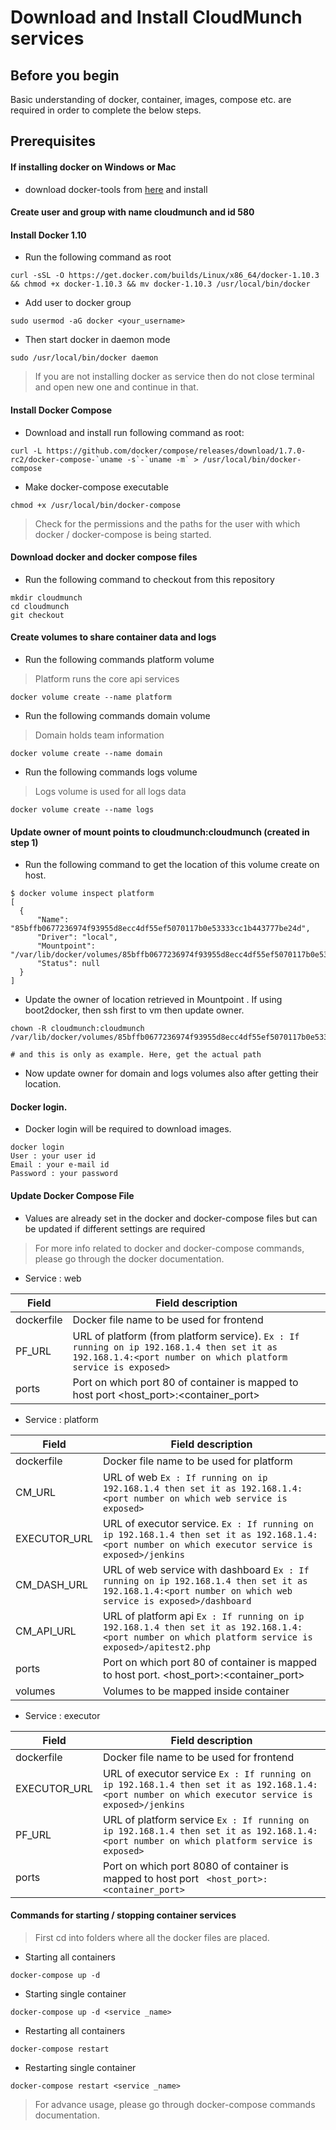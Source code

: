 # Download and Install CloudMunch services

## Before you begin

Basic understanding of docker, container, images, compose etc. are required in order to complete the below steps.

## Prerequisites

#### If installing docker on Windows or Mac 
* download docker-tools from [here](https://www.docker.com/products/docker-toolbox) and install

#### Create user and group with name cloudmunch and id 580
####  Install Docker 1.10

* Run the following command as root

```
curl -sSL -O https://get.docker.com/builds/Linux/x86_64/docker-1.10.3 && chmod +x docker-1.10.3 && mv docker-1.10.3 /usr/local/bin/docker
```

* Add user to docker group

```
sudo usermod -aG docker <your_username>
```

* Then start docker in daemon mode

```
sudo /usr/local/bin/docker daemon
```

> If you are not installing docker as service then do not close terminal and open new one and continue in that. 

#### Install Docker Compose

* Download and install run following command as root:	

```
curl -L https://github.com/docker/compose/releases/download/1.7.0-rc2/docker-compose-`uname -s`-`uname -m` > /usr/local/bin/docker-compose
```

* Make docker-compose executable

```
chmod +x /usr/local/bin/docker-compose
```

>  Check for the permissions and the paths for the user with which docker / docker-compose is being started.

#### Download docker and docker compose files

* Run the following command to checkout from this repository
```
mkdir cloudmunch
cd cloudmunch
git checkout 

```
#### Create volumes to share container data and logs

* Run the following commands platform volume

> Platform runs the core api services 

```
docker volume create --name platform
```
* Run the following commands domain volume

> Domain holds team information 

```
docker volume create --name domain
```
* Run the following commands logs volume

> Logs volume is used for all logs data

```
docker volume create --name logs
```

#### Update owner of mount points to cloudmunch:cloudmunch (created in step 1)

* Run the following command to get the location of this volume create on host. 

```
$ docker volume inspect platform
[
  {
      "Name": "85bffb0677236974f93955d8ecc4df55ef5070117b0e53333cc1b443777be24d",
      "Driver": "local",
      "Mountpoint": "/var/lib/docker/volumes/85bffb0677236974f93955d8ecc4df55ef5070117b0e53333cc1b443777be24d/_data",
      "Status": null
  }
]
```

* Update the owner of location retrieved in Mountpoint . If using boot2docker, then ssh first to vm then update owner.

```
chown -R cloudmunch:cloudmunch /var/lib/docker/volumes/85bffb0677236974f93955d8ecc4df55ef5070117b0e53333cc1b443777be24d/ 

# and this is only as example. Here, get the actual path

```

* Now update owner for domain and logs volumes also after getting their location.

#### Docker login. 

* Docker login will be required to download images. 

```
docker login
User : your user id
Email : your e-mail id
Password : your password
```

#### Update Docker Compose File
* Values are already set in the docker and docker-compose files but can be updated if different settings are required

> For more info related to docker and docker-compose commands, please go through the docker documentation. 

* Service : web

|Field | Field description|
|------|------------------|
| dockerfile | Docker file name to be used for frontend |
| PF_URL | URL of platform (from platform service). ```Ex : If running on ip 192.168.1.4 then set it as 192.168.1.4:<port number on which platform service is exposed>```|
| ports |  Port on which port 80 of container is mapped to host port <host_port>:<container_port>|
	

* Service : platform

|Field | Field description|
|------|------------------|
|dockerfile|Docker file name to be used for platform|
|CM_URL| URL of web ```Ex : If running on ip 192.168.1.4 then set it as 192.168.1.4:<port number on which web service is exposed>```|
|EXECUTOR_URL|URL of executor service. ```Ex : If running on ip 192.168.1.4 then set it as 192.168.1.4:<port number on which executor service is exposed>/jenkins```|
|CM_DASH_URL|  URL of web service with dashboard ```Ex : If running on ip 192.168.1.4 then set it as 192.168.1.4:<port number on which web service is exposed>/dashboard```|
|CM_API_URL|  URL of platform api ```Ex : If running on ip 192.168.1.4 then set it as 192.168.1.4:<port number on which platform service is exposed>/apitest2.php```|
|ports|  Port on which port 80 of container is mapped to host port. <host_port>:<container_port>|
|volumes|  Volumes to be mapped inside container|

* Service : executor

|Field | Field description |
|------|-------------------|
|dockerfile|  Docker file name to be used for frontend |
|EXECUTOR_URL|  URL of executor service ``` Ex : If running on ip 192.168.1.4 then set it as 192.168.1.4:<port number on which executor service is exposed>/jenkins ```|
|PF_URL|  URL of platform service ```Ex : If running on ip 192.168.1.4 then set it as 192.168.1.4:<port number on which platform service is exposed>```|
|ports|  Port on which port 8080 of container is mapped to host port ``` <host_port>:<container_port>```|

#### Commands for starting / stopping container services

> First cd into folders where all the docker files are placed.

* Starting all containers
```
docker-compose up -d 
```
* Starting single container
```
docker-compose up -d <service _name>
```
* Restarting all containers
```
docker-compose restart
```
* Restarting single container
```
docker-compose restart <service _name>
```

> For advance usage, please go through docker-compose commands documentation.

